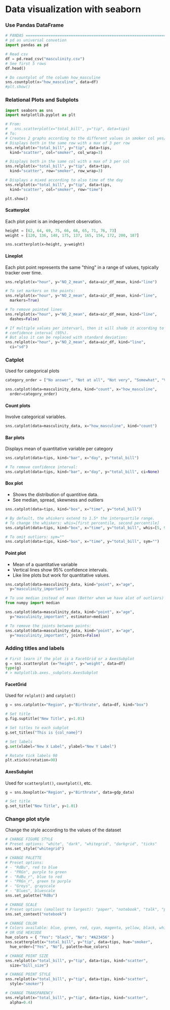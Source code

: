 # Data visualization with seaborn

### Use Pandas DataFrame
```python
# PANDAS =====================================================================
# pd as universal convetion
import pandas as pd

# Read csv
df = pd.read_csv("masculinity.csv")
# See first 5 rows
df.head()

# Do countplot of the column how_masculine
sns.countplot(x="how_masculine", data=df)
#plt.show()
```

### Relational Plots and Subplots
```python
import seaborn as sns
import matplotlib.pyplot as plt

# From:
#   sns.scatterplot(x="total_bill", y="tip", data=tips)
# To:
# Creates 2 graphs according to the different values in smoker col yes/no
# Displays both in the same row with a max of 3 per row
sns.relplot(x="total_bill", y="tip", data=tips,
  kind="scatter", col="smoker", col_wrap=3)

# Displays both in the same col with a max of 3 per col
sns.relplot(x="total_bill", y="tip", data=tips,
  kind="scatter", row="smoker", row_wrap=3)

# Displays a mixed according to also time of the day
sns.relplot(x="total_bill", y="tip", data=tips,
  kind="scatter", col="smoker", row="time")

plt.show()
```

#### Scatterplot
Each plot point is an independent observation.
```python
height = [62, 64, 69, 75, 66, 68, 65, 71, 76, 73]
weight = [120, 136, 148, 175, 137, 165, 154, 172, 200, 187]

sns.scatterplot(x=height, y=weight)
```

#### Lineplot
Each plot point represents the same "thing" in a range of values, typically
tracker over time.

```python
sns.relplot(x="hour", y="NO_2_mean", data=air_df_mean, kind="line")

# To set markers on the points:
sns.relplot(x="hour", y="NO_2_mean", data=air_df_mean, kind="line",
  markers=True)

# To remove pointed lines
sns.relplot(x="hour", y="NO_2_mean", data=air_df_mean, kind="line",
  dashes=False)

# If multiple values per intervarl, then it will shade it according to the
# confidence interval (95%).
# But also it can be replaced with standard deviation:
sns.relplot(x="hour", y="NO_2_mean", data=air_df, kind="line",
  ci="sd")
```



### Catplot
Used for categorical plots
```python
category_order = ["No answer", "Not at all", "Not very", "Somewhat", "Very"]

sns.catplot(data=masculinity_data, kind="count", x="how_masculine",
  order=category_order)
```

#### Count plots
Involve categorical variables.
```python
sns.catplot(data=masculinity_data, x="how_masculine", kind="count")
```

#### Bar plots
Displays mean of quantitative variable per category
```python
sns.catplot(data=tips, kind="bar", x="day", y="total_bill")

# To remove confidence interval:
sns.catplot(data=tips, kind="bar", x="day", y="total_bill", ci=None)
```

#### Box plot
* Shows the distribution of quantitive data.
* See median, spread, skewness and outliers
```python
sns.catplot(data=tips, kind="box", x="time", y="total_bill")

# By default, the whiskers extend to 1.5* the interquartile range.
# To change the whiskers: whis=[first percentile, second percentile]
sns.catplot(data=tips, kind="box", x="time", y="total_bill", whis=[5, 95])

# To omit outliers: sym=""
sns.catplot(data=tips, kind="box", x="time", y="total_bill", sym="")
```

#### Point plot
* Mean of a quantitative variable
* Vertical lines show 95% confidence intervals.
* Like line plots but work for quantitative values.

```python
sns.catplot(data=masculinity_data, kind="point", x="age",
  y="masculinity_important")

# To use median instead of mean (Better when we have alot of outliers)
from numpy import median

sns.catplot(data=masculinity_data, kind="point", x="age",
  y="masculinity_important", estimator=median)

# To remove the joints between points:
sns.catplot(data=masculinity_data, kind="point", x="age",
  y="masculinity_important", joints=False)
```

### Adding titles and labels

```python
# First learn if the plot is a FacetGrid or a AxesSubplot
g = sns.scatterplot (x="height", y="weight", data=df)
type(g)
# > matplotlib.axes._subplots.AxesSubplot
```

#### FacetGrid
Used for `relplot()` and `catplot()`
```python
g = sns.catplot(x="Region", y="Birthrate", data=df, kind="box")

# Set title
g.fig.suptitle("New Title", y=1.01)

# Set titles to each subplot
g.set_titles("This is {col_name}")

# Set labels
g.set(xlabel="New X Label", ylabel="New Y Label")

# Rotate tick labels 90
plt.xticks(rotation=90)
```

#### AxesSubplot
Used for `scatterplot()`, `countplot()`, etc.
```python
g = sns.boxplot(x="Region", y="Birthrate", data=gdp_data)

# Set title
g.set_title("New Title", y=1.01)
```

### Change plot style
Change the style according to the values of the dataset
```python
# CHANGE FIGURE STYLE
# Preset options: "white", "dark", "whitegrid", "darkgrid", "ticks"
sns.set_style("whitegrid")

# CHANGE PALETTE
# Preset options:
# - "RdBu", red to blue
# - "PRGn", purple to green
# - "RdBu_r", blue to red
# - "PRGn_r", green to purple
# - "Greys", grayscale
# - "Blues", bluescale
sns.set_palette("RdBu")

# CHANGE SCALE
# Preset options (smallest to largest): "paper", "notebook", "talk", "poster"
sns.set_context("notebook")

# CHANGE COLOR
# Colors available: blue, green, red, cyan, magenta, yellow, black, white
# OR USE HEXCODE
hue_colors = { "Yes": "black", "No": "#A23456" }
sns.scatterplot(x="total_bill", y="tip", data=tips, hue="smoker",
  hue_order=["Yes", "No"], palette=hue_colors)

# CHANGE POINT SIZE
sns.relplot(x="total_bill", y="tip", data=tips, kind="scatter",
  size="bill_size")

# CHANGE POINT STYLE
sns.relplot(x="total_bill", y="tip", data=tips, kind="scatter",
  style="smoker")

# CHANGE TRANSPARENCY
sns.relplot(x="total_bill", y="tip", data=tips, kind="scatter",
  alpha=0.4)
```
